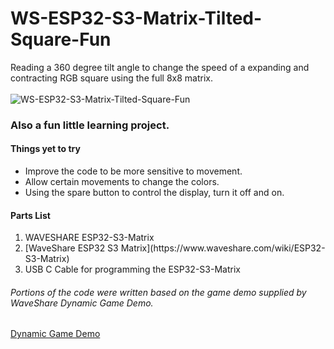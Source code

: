 # WS-ESP32-S3-Matrix-Tilted-Square-Fun
Reading a 360 degree tilt angle to change the speed of a expanding and contracting RGB square using the full 8x8 matrix.  
<br>
![WS-ESP32-S3-Matrix-Tilted-Square-Fun](/Completed_Project.jpg?raw=true "Completed Project")
<br>
### Also a fun little learning project.

#### Things yet to try
- Improve the code to be more sensitive to movement.
- Allow certain movements to change the colors.
- Using the spare button to control the display, turn it off and on.

#### Parts List
<ol>
  <li>WAVESHARE ESP32-S3-Matrix</li>
  <li>[WaveShare ESP32 S3 Matrix](https://www.waveshare.com/wiki/ESP32-S3-Matrix)</li>
  <li>USB C Cable for programming the ESP32-S3-Matrix</li>
</ol>

###### Portions of the code were written based on the game demo supplied by WaveShare Dynamic Game Demo.
[Dynamic Game Demo](https://www.waveshare.com/wiki/ESP32-S3-Matrix#Dynamic_Game)
